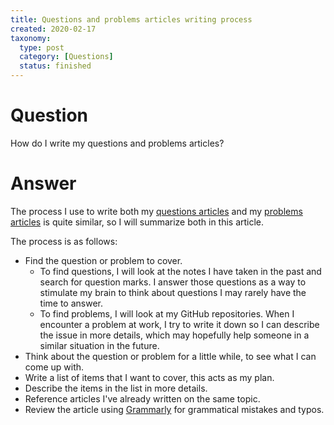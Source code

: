 ```yaml
---
title: Questions and problems articles writing process
created: 2020-02-17
taxonomy:
  type: post
  category: [Questions]
  status: finished
---
```


# Question
How do I write my questions and problems articles?

# Answer
The process I use to write both my [questions articles](../../../) and my [problems articles](../../../../problems) is quite similar, so I will summarize both in this article.

The process is as follows:
* Find the question or problem to cover.
	* To find questions, I will look at the notes I have taken in the past and search for question marks. I answer those questions as a way to stimulate my brain to think about questions I may rarely have the time to answer.
	* To find problems, I will look at my GitHub repositories. When I encounter a problem at work, I try to write it down so I can describe the issue in more details, which may hopefully help someone in a similar situation in the future.
* Think about the question or problem for a little while, to see what I can come up with.
* Write a list of items that I want to cover, this acts as my plan.
* Describe the items in the list in more details.
* Reference articles I've already written on the same topic.
* Review the article using [Grammarly](https://app.grammarly.com/) for grammatical mistakes and typos.
